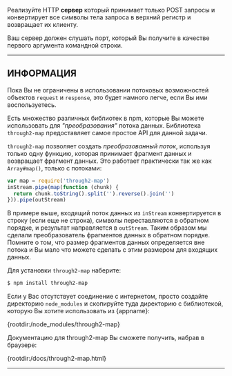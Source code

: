 Реализуйте HTTP **сервер** который принимает только POST запросы и конвертирует все символы тела запроса в верхний регистр и возвращает их клиенту.

Ваш сервер должен слушать порт, который Вы получите в качестве первого аргумента командной строки.

----------------------------------------------------------------------
## ИНФОРМАЦИЯ

Пока Вы не ограничены в использовании потоковых возможностей объектов `request` и `response`, это будет намного легче, если Вы ими воспользуетесь. 

Есть множество различных библиотек в npm, которые Вы можете использовать для *"преобразования"* потока данных. Библиотека `through2-map` предоставляет самое простое API для данной задачи.  

`through2-map` позволяет создать *преобразованный поток*, используя только одну функцию, которая принимает фрагмент данных и возвращает фрагмент данных. Это работает практически так же как `Array#map()`, только с потоками:

```js
var map = require('through2-map')
inStream.pipe(map(function (chunk) {
  return chunk.toString().split('').reverse().join('')
})).pipe(outStream)
```

В примере выше, входящий поток данных из `inStream` конвертируется в строку (если еще не строка), символы переставляются в обратном порядке, и результат направляется в `outStream`. Таким образом мы сделали преобразователь фрагментов данных в обратном порядке. Помните о том, что размер фрагментов данных определяется вне потока и Вы мало что можете сделать с этим размером для входящих данных.

Для установки `through2-map` наберите:

```sh
$ npm install through2-map
```

Если у Вас отсутствует соединение с интернетом, просто создайте директорию `node_modules` и скопируйте туда директорию с библиотекой, которую Вы хотите использовать из {appname}:

  {rootdir:/node_modules/through2-map}

Документацию для through2-map Вы cможете получить, набрав в браузере: 

  {rootdir:/docs/through2-map.html}

----------------------------------------------------------------------
